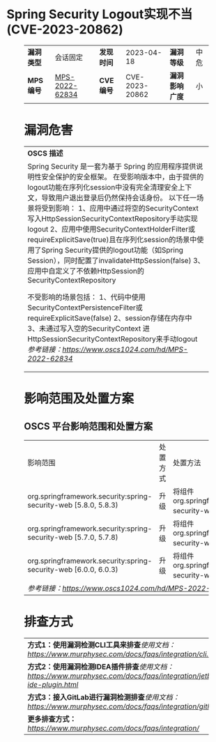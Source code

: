 # Spring Security Logout实现不当 (CVE-2023-20862)
<figure class="wp-block-table">
    <table>
        <tbody>
        <tr>
            <td><strong>漏洞类型</strong></td>
            <td>会话固定</td>
            <td><strong>发现时间</strong></td>
            <td>2023-04-18</td>
            <td><strong>漏洞等级</strong></td>
            <td>中危</td>
        </tr>
        <tr>
            <td><strong>MPS编号</strong></td>
            <td><a href="https://www.oscs1024.com/hd/MPS-2022-62834">MPS-2022-62834</a></td>
            <td><strong>CVE编号</strong></td>
            <td>CVE-2023-20862</td>
            <td><strong>漏洞影响广度</strong></td>
            <td>小</td>
        </tr>
        </tbody>
    </table>
</figure>


<figure class="wp-block-table">
    <h1 class="wp-block-heading">漏洞危害</h1>
    <table>
        <tbody>
        <tr>
            <td><strong>OSCS 描述</strong></td>
        </tr>
        <tr>
            <td>Spring Security 是一套为基于 Spring 的应用程序提供说明性安全保护的安全框架。
在受影响版本中，由于提供的logout功能在序列化session中没有完全清理安全上下文，导致用户退出登录后仍然保持会话身份。
以下任一场景将受到影响：
1、应用中通过将空的SecurityContext写入HttpSessionSecurityContextRepository手动实现logout
2、应用中使用SecurityContextHolderFilter或requireExplicitSave(true)且在序列化session的场景中使用了Spring Security提供的logout功能（如Spring Session），同时配置了invalidateHttpSession(false)
3、应用中自定义了不依赖HttpSession的SecurityContextRepository

不受影响的场景包括：
1、代码中使用SecurityContextPersistenceFilter或requireExplicitSave(false) 
2、session存储在内存中 
3、未通过写入空的SecurityContext 进 HttpSessionSecurityContextRepository来手动logout
<br><em>参考链接：<a
                    href="https://www.oscs1024.com/hd/MPS-2022-62834">https://www.oscs1024.com/hd/MPS-2022-62834</a></em>
            </td>
        </tr>
        </tbody>
    </table>
</figure>


<figure class="wp-block-table alignleft">
    <h1 class="wp-block-heading">影响范围及处置方案</h1>
    <h2 class="wp-block-heading"><strong>OSCS</strong> <strong>平台影响范围和处置方案</strong></h2>
    <table>
        <tbody>
        <tr>
            <td>影响范围</td>
            <td>处置方式</td>
            <td>处置方法</td>
        </tr>
        <tr><td rowspan="1">org.springframework.security:spring-security-web [5.8.0, 5.8.3)</td><td>升级</td><td>将组件 org.springframework.security:spring-security-web 升级至 5.8.3 及以上版本</td></tr><tr><td rowspan="1">org.springframework.security:spring-security-web [5.7.0, 5.7.8)</td><td>升级</td><td>将组件 org.springframework.security:spring-security-web 升级至 5.7.8 及以上版本</td></tr><tr><td rowspan="1">org.springframework.security:spring-security-web [6.0.0, 6.0.3)</td><td>升级</td><td>将组件 org.springframework.security:spring-security-web 升级至 6.0.3 及以上版本</td></tr>
        <tr>
            <td colspan="3"><em>参考链接：</em><em><a
                    href="https://www.oscs1024.com/hd/MPS-2022-62834">https://www.oscs1024.com/hd/MPS-2022-62834</a></em></td>
        </tr>
        </tbody>
    </table>
</figure>


<figure class="wp-block-table">
    <h1 class="wp-block-heading">排查方式</h1>
    <table>
        <tbody>
        <tr>
            <td><strong>方式1：使用漏洞检测CLI工具来排查</strong><em>使用文档：<a
                    href="https://www.murphysec.com/docs/faqs/integration/cli.html">https://www.murphysec.com/docs/faqs/integration/cli.html</a></em>
            </td>
        </tr>
        <tr>
            <td><strong>方式2：使用漏洞检测IDEA插件排查</strong><em>使用文档：<a
                    href="https://www.murphysec.com/docs/faqs/integration/jetbrains-ide-plugin.html">https://www.murphysec.com/docs/faqs/integration/jetbrains-ide-plugin.html</a></em>
            </td>
        </tr>
        <tr>
            <td><strong>方式3：接入GitLab进行漏洞检测排查</strong><em>使用文档：<a
                    href="https://www.murphysec.com/docs/faqs/integration/gitlab.html">https://www.murphysec.com/docs/faqs/integration/gitlab.html</a></em>
            </td>
        </tr>
        <tr>
            <td><strong>更多排查方式：</strong><em><a
                    href="https://www.murphysec.com/docs/faqs/integration/">https://www.murphysec.com/docs/faqs/integration/</a></em>
            </td>
        </tr>
        </tbody>
    </table>
</figure>